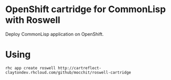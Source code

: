 # OpenShift cartridge for CommonLisp with Roswell
Deploy CommonLisp application on OpenShift.

# Using
```
rhc app create roswell http://cartreflect-claytondev.rhcloud.com/github/mocchit/roswell-cartridge
```
